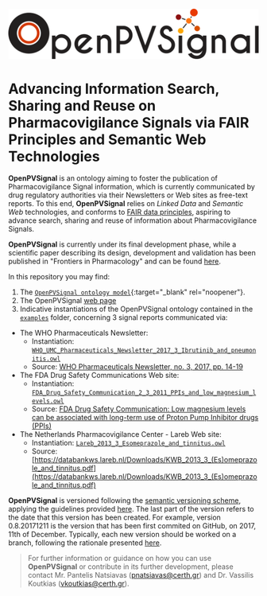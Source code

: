 <!---<img src="https://github.com/inab-certh/OpenPVSignal/blob/master/logo.png" width="195" height="88">--->
![](./logo_small.png)

# Advancing Information Search, Sharing and Reuse on Pharmacovigilance Signals via FAIR Principles and Semantic Web Technologies

**OpenPVSignal** is an ontology aiming to foster the publication of Pharmacovigilance Signal information, which is currently communicated by drug regulatory authorities via their Newsletters or Web sites as free-text reports. To this end, **OpenPVSignal** relies on *Linked Data* and *Semantic Web* technologies, and conforms to [FAIR data principles](https://www.force11.org/group/fairgroup/fairprinciples), aspiring to advance search, sharing and reuse of information about Pharmacovigilance Signals.

**OpenPVSignal** is currently under its final development phase, while a scientific paper describing its design, development and validation has been published in "Frontiers in Pharmacology" and can be found [here](https://www.frontiersin.org/articles/10.3389/fphar.2018.00609/full).

In this repository you may find:
1. The [`OpenPVSignal ontology model`](OpenPVSignal.owl){:target="_blank" rel="noopener"}.
2. The OpenPVSignal [web page](https://inab-certh.github.io/OpenPVSignal/)
3. Indicative instantiations of the OpenPVSignal ontology contained in the [`examples`](examples) folder, concerning 3 signal reports communicated via:
- The WHO Pharmaceuticals Newsletter:
  - Instantiation: [`WHO_UMC_Pharmaceuticals_Newsletter_2017_3_Ibrutinib_and_pneumonitis.owl`](examples/WHO_UMC_Pharmaceuticals_Newsletter_2017_3_Ibrutinib_and_pneumonitis.owl)
  - Source: [WHO Pharmaceuticals Newsletter, no. 3, 2017, pp. 14-19](http://apps.who.int/iris/bitstream/10665/258799/1/WPN-2017-03-eng.pdf?ua=1)
- The FDA Drug Safety Communications Web site:
  - Instantiation: [`FDA_Drug_Safety_Communication_2_3_2011_PPIs_and_low_magnesium_levels.owl`](examples/FDA_Drug_Safety_Communication_2_3_2011_PPIs_and_low_magnesium_levels.owl)
  - Source: [FDA Drug Safety Communication: Low magnesium levels can be associated with long-term use of Proton Pump Inhibitor drugs (PPIs)](https://www.fda.gov/Drugs/DrugSafety/ucm245011.htm)
- The Netherlands Pharmacovigilance Center - Lareb Web site:
  - Instantiation: [`Lareb_2013_3_Esomeprazole_and_tinnitus.owl`](examples/Lareb_2013_3_Esomeprazole_and_tinnitus.owl)
  - Source: [https://databankws.lareb.nl/Downloads/KWB_2013_3_(Es)omeprazole_and_tinnitus.pdf](https://databankws.lareb.nl/Downloads/KWB_2013_3_(Es)omeprazole_and_tinnitus.pdf)

**OpenPVSignal** is versioned following the [semantic versioning scheme](https://semver.org/), applying the guidelines provided [here](https://github.com/dbrock/semver-howto/blob/master/README.md). The last part of the version refers to the date that this version has been created. For example, version 0.8.20171211 is the version that has been first commited on GitHub, on 2017, 11th of December. Typically, each new version should be worked on a branch, following the rationale presented [here](http://nvie.com/posts/a-successful-git-branching-model/).

> For further information or guidance on how you can use **OpenPVSignal** or contribute in its further development, please contact Mr. Pantelis Natsiavas (pnatsiavas@certh.gr) and Dr. Vassilis Koutkias (vkoutkias@certh.gr).
